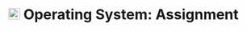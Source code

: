 # <img src="https://upload.wikimedia.org/wikipedia/commons/f/f0/HCMCUT.svg" alt="HCMUT" width="23" /> Operating System: Assignment

